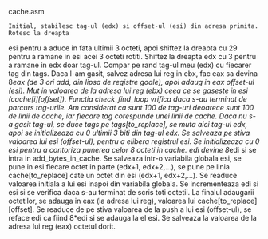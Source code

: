 cache.asm

	Initial, stabilesc tag-ul (edx) si offset-ul (esi) din adresa primita. Rotesc la dreapta
esi pentru a aduce in fata ultimii 3 octeti, apoi shiftez la dreapta cu 29 pentru a ramane in esi
acei 3 octeti rotiti. Shiftez la dreapta edx cu 3 pentru a ramane in edx doar tag-ul. Compar pe
rand tag-ul meu (edx) cu fiecarer tag din tags. Daca l-am gasit, salvez adresa lui reg in ebx,
fac eax sa devina 8*eax (de 3 ori add, din lipsa de registre goale), apoi adaug in eax offset-ul
(esi). Mut in valoarea de la adresa lui reg (ebx) ceea ce se gaseste in esi (cache[i][offset]). 
Functia check_find_loop vrifica daca s-au terminat de parcurs tag-urile. Am considerat ca sunt 100
de tag-uri deoarece sunt 100 de linii de cache, iar fiecare tag corespunde unei linii de cache.
Daca nu s-a gasit tag-ul, se duce tags pe tags[to_replace], se muta aici tag-ul edx, apoi se 
initializeaza cu 0 ultimii 3 biti din tag-ul edx. Se salveaza pe stiva valoarea lui esi (offset-ul),
pentru a elibera registrul esi. Se initializeaza cu 0 esi pentru a contoriza punerea celor 8 octeti
in cache. edi devine 8*edi si se intra in add_bytes_in_cache. Se salveaza intr-o variabila globala 
esi, se pune in esi fiecare octet in parte (edx+1, edx+2,...), se pune pe linia cache[to_replace]
cate un octet din esi (edx+1, edx+2,...). Se readuce valoarea initiala a lui esi inapoi din
variabila globala. Se incrementeaza edi si esi si se verifica daca s-au terminat de scris toti octetii.
La finalul adaugarii octetilor, se adauga in eax (la adresa lui reg), valoarea lui
cache[to_replace][offset]. Se readuce de pe stiva valoarea de la push a lui esi (offset-ul), se
reface edi ca fiind 8*edi si se adauga la el esi. Se salveaza la valoarea de la adresa lui reg
(eax) octetul dorit.